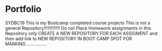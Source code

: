 # Portfolio
SYDBC19
This is my Bootcamp completed course projects
This is not a general Repository!!!!!!!!!!!!!
Do not Place Homework assignments in this Repository only CREATE A NEW REPOSITORY FOR EACH ASSIGMENT and then add link to NEW REPOSITORY IN BOOT CAMP SPOT FOR MARKING.................
